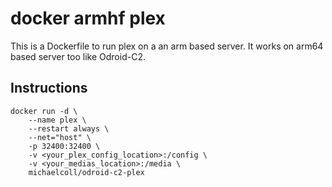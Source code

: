 # docker armhf plex

This is a Dockerfile to run plex on a an arm based server. It works on arm64 based server too like Odroid-C2.

## Instructions

```
docker run -d \
    --name plex \
    --restart always \
    --net="host" \
    -p 32400:32400 \
    -v <your_plex_config_location>:/config \
    -v <your_medias_location>:/media \
    michaelcoll/odroid-c2-plex
```
